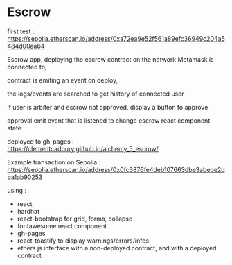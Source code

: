 # Escrow

first test :
https://sepolia.etherscan.io/address/0xa72ea9e52f561a89efc36949c204a5484d00aa64

Escrow app,
deploying the escrow contract on the network Metamask is connected to,

contract is emiting an event on deploy,

the logs/events are searched to get history of connected user

if user is arbiter and escrow not approved, display a button to approve

approval emit event that is listened to change escrow react component state

deployed to gh-pages : https://clementcadbury.github.io/alchemy_5_escrow/

Example transaction on Sepolia : https://sepolia.etherscan.io/address/0x0fc3876fe4deb107663dbe3abebe2dba1ab90253

using :
- react
- hardhat
- react-bootstrap for grid, forms, collapse
- fontawesome react component
- gh-pages
- react-toastify to display warnings/errors/infos
- ethers.js interface with a non-deployed contract, and with a deployed contract